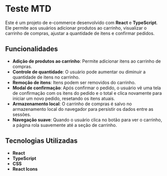 # Teste MTD

Este é um projeto de e-commerce desenvolvido com **React** e **TypeScript**. Ele permite aos usuários adicionar produtos ao carrinho, visualizar o carrinho de compras, ajustar a quantidade de itens e confirmar pedidos.

## Funcionalidades

- **Adição de produtos ao carrinho**: Permite adicionar itens ao carrinho de compras.
- **Controle de quantidade**: O usuário pode aumentar ou diminuir a quantidade de itens no carrinho.
- **Remoção de itens**: Itens podem ser removidos do carrinho.
- **Modal de confirmação**: Após confirmar o pedido, o usuário vê uma tela de confirmação com os itens do pedido e o total e clica novamente para iniciar um novo pedido, resetando os itens atuais.
- **Armazenamento local**: O carrinho de compras é salvo no armazenamento local do navegador para persistir os dados entre as sessões.
- **Navegação suave**: Quando o usuário clica no botão para ver o carrinho, a página rola suavemente até a seção de carrinho.

## Tecnologias Utilizadas

- **React**
- **TypeScript**
- **CSS**
- **React Icons**
